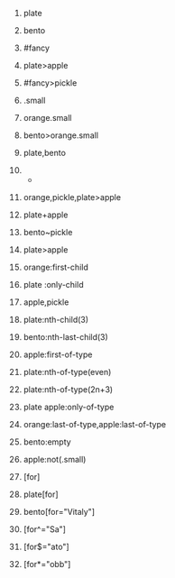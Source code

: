 1. plate

2. bento

3. #fancy

4. plate>apple

5. #fancy>pickle

6. .small
7. orange.small
8. bento>orange.small
9. plate,bento
10. *
11. orange,pickle,plate>apple
12. plate+apple
13. bento~pickle
14. plate>apple
15. orange:first-child
16. plate :only-child
17. apple,pickle
18. plate:nth-child(3)
19. bento:nth-last-child(3)
20. apple:first-of-type
21. plate:nth-of-type(even)
22. plate:nth-of-type(2n+3)
23. plate apple:only-of-type
24. orange:last-of-type,apple:last-of-type
25. bento:empty
26. apple:not(.small)
27. [for]
28. plate[for]
29. bento[for="Vitaly"]
30. [for^="Sa"]
31. [for$="ato"]
32. [for*="obb"]

